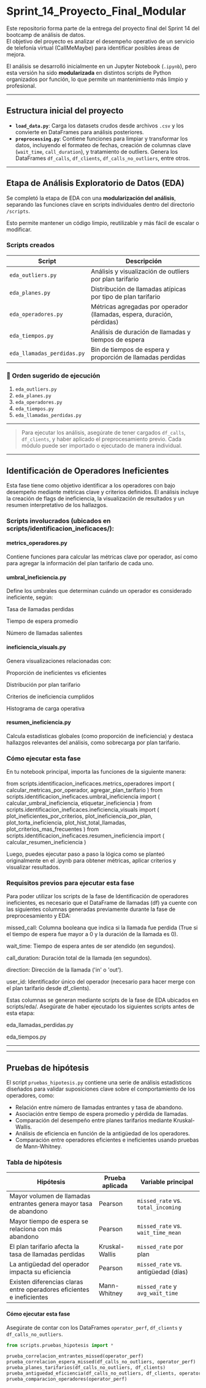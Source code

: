 # Sprint_14_Proyecto_Final_Modular

Este repositorio forma parte de la entrega del proyecto final del Sprint 14 del bootcamp de análisis de datos.  
El objetivo del proyecto es analizar el desempeño operativo de un servicio de telefonía virtual (CallMeMaybe) para identificar posibles áreas de mejora.

El análisis se desarrolló inicialmente en un Jupyter Notebook (`.ipynb`), pero esta versión ha sido **modularizada** en distintos scripts de Python organizados por función, lo que permite un mantenimiento más limpio y profesional.

---

## Estructura inicial del proyecto

- **`load_data.py`**: Carga los datasets crudos desde archivos `.csv` y los convierte en DataFrames para análisis posteriores.
- **`preprocessing.py`**: Contiene funciones para limpiar y transformar los datos, incluyendo el formateo de fechas, creación de columnas clave (`wait_time`, `call_duration`), y tratamiento de outliers. Genera los DataFrames `df_calls`, `df_clients`, `df_calls_no_outliers`, entre otros.

---

## Etapa de Análisis Exploratorio de Datos (EDA)

Se completó la etapa de EDA con una **modularización del análisis**, separando las funciones clave en scripts individuales dentro del directorio `/scripts`.

Esto permite mantener un código limpio, reutilizable y más fácil de escalar o modificar.

### Scripts creados

| Script                     | Descripción                                                            |
| -------------------------- | ---------------------------------------------------------------------- |
| `eda_outliers.py`          | Análisis y visualización de outliers por plan tarifario                |
| `eda_planes.py`            | Distribución de llamadas atípicas por tipo de plan tarifario           |
| `eda_operadores.py`        | Métricas agregadas por operador (llamadas, espera, duración, pérdidas) |
| `eda_tiempos.py`           | Análisis de duración de llamadas y tiempos de espera                   |
| `eda_llamadas_perdidas.py` | Bin de tiempos de espera y proporción de llamadas perdidas             |

### 🔄 Orden sugerido de ejecución

1. `eda_outliers.py`
2. `eda_planes.py`
3. `eda_operadores.py`
4. `eda_tiempos.py`
5. `eda_llamadas_perdidas.py`

---

> Para ejecutar los análisis, asegúrate de tener cargados `df_calls`, `df_clients`, y haber aplicado el preprocesamiento previo. Cada módulo puede ser importado o ejecutado de manera individual.

---

## Identificación de Operadores Ineficientes

Esta fase tiene como objetivo identificar a los operadores con bajo desempeño mediante métricas clave y criterios definidos. El análisis incluye la creación de flags de ineficiencia, la visualización de resultados y un resumen interpretativo de los hallazgos.

### Scripts involucrados (ubicados en scripts/identificacion_ineficaces/):

#### metrics_operadores.py

Contiene funciones para calcular las métricas clave por operador, así como para agregar la información del plan tarifario de cada uno.

#### umbral_ineficiencia.py

Define los umbrales que determinan cuándo un operador es considerado ineficiente, según:

Tasa de llamadas perdidas

Tiempo de espera promedio

Número de llamadas salientes

#### ineficiencia_visuals.py

Genera visualizaciones relacionadas con:

Proporción de ineficientes vs eficientes

Distribución por plan tarifario

Criterios de ineficiencia cumplidos

Histograma de carga operativa

#### resumen_ineficiencia.py

Calcula estadísticas globales (como proporción de ineficiencia) y destaca hallazgos relevantes del análisis, como sobrecarga por plan tarifario.

### Cómo ejecutar esta fase

En tu notebook principal, importa las funciones de la siguiente manera:

from scripts.identificacion_ineficaces.metrics_operadores import (
calcular_metricas_por_operador,
agregar_plan_tarifario
)
from scripts.identificacion_ineficaces.umbral_ineficiencia import (
calcular_umbral_ineficiencia,
etiquetar_ineficiencia
)
from scripts.identificacion_ineficaces.ineficiencia_visuals import (
plot_ineficientes_por_criterios,
plot_ineficiencia_por_plan,
plot_torta_ineficiencia,
plot_hist_total_llamadas,
plot_criterios_mas_frecuentes
)
from scripts.identificacion_ineficaces.resumen_ineficiencia import (
calcular_resumen_ineficiencia
)

Luego, puedes ejecutar paso a paso la lógica como se planteó originalmente en el .ipynb para obtener métricas, aplicar criterios y visualizar resultados.

### Requisitos previos para ejecutar esta fase

Para poder utilizar los scripts de la fase de Identificación de operadores ineficientes, es necesario que el DataFrame de llamadas (df) ya cuente con las siguientes columnas generadas previamente durante la fase de preprocesamiento y EDA:

missed_call: Columna booleana que indica si la llamada fue perdida (True si el tiempo de espera fue mayor a 0 y la duración de la llamada es 0).

wait_time: Tiempo de espera antes de ser atendido (en segundos).

call_duration: Duración total de la llamada (en segundos).

direction: Dirección de la llamada ('in' o 'out').

user_id: Identificador único del operador (necesario para hacer merge con el plan tarifario desde df_clients).

Estas columnas se generan mediante scripts de la fase de EDA ubicados en scripts/eda/.
Asegúrate de haber ejecutado los siguientes scripts antes de esta etapa:

eda_llamadas_perdidas.py

eda_tiempos.py

---

---

## Pruebas de hipótesis

El script `pruebas_hipotesis.py` contiene una serie de análisis estadísticos diseñados para validar suposiciones clave sobre el comportamiento de los operadores, como:

- Relación entre número de llamadas entrantes y tasa de abandono.
- Asociación entre tiempo de espera promedio y pérdida de llamadas.
- Comparación del desempeño entre planes tarifarios mediante Kruskal-Wallis.
- Análisis de eficiencia en función de la antigüedad de los operadores.
- Comparación entre operadores eficientes e ineficientes usando pruebas de Mann-Whitney.

### Tabla de hipótesis

| Hipótesis                                                             | Prueba aplicada | Variable principal                  |
| --------------------------------------------------------------------- | --------------- | ----------------------------------- |
| Mayor volumen de llamadas entrantes genera mayor tasa de abandono     | Pearson         | `missed_rate` vs. `total_incoming`  |
| Mayor tiempo de espera se relaciona con más abandono                  | Pearson         | `missed_rate` vs. `wait_time_mean`  |
| El plan tarifario afecta la tasa de llamadas perdidas                 | Kruskal-Wallis  | `missed_rate` por plan              |
| La antigüedad del operador impacta su eficiencia                      | Pearson         | `missed_rate` vs. antigüedad (días) |
| Existen diferencias claras entre operadores eficientes e ineficientes | Mann-Whitney    | `missed_rate` y `avg_wait_time`     |

#### Cómo ejecutar esta fase

Asegúrate de contar con los DataFrames `operator_perf`, `df_clients` y `df_calls_no_outliers`.

```python
from scripts.pruebas_hipotesis import *

prueba_correlacion_entrantes_missed(operator_perf)
prueba_correlacion_espera_missed(df_calls_no_outliers, operator_perf)
prueba_planes_tarifarios(df_calls_no_outliers, df_clients)
prueba_antiguedad_eficiencia(df_calls_no_outliers, df_clients, operator_perf)
prueba_comparacion_operadores(operator_perf)
```
